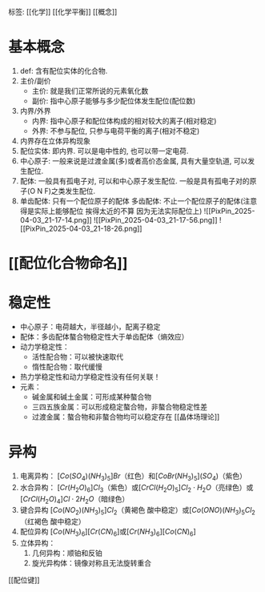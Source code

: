 标签: [[化学]] [[化学平衡]] [[概念]] 

# 基本概念
1. def: 含有配位实体的化合物. 
2. 主价/副价
	+ 主价: 就是我们正常所说的元素氧化数
	+ 副价: 指中心原子能够与多少配位体发生配位(配位数)
3. 内界/外界
	+ 内界: 指中心原子和配位体构成的相对较大的离子(相对稳定)
	+ 外界: 不参与配位, 只参与电荷平衡的离子(相对不稳定)
4. 内界存在立体异构现象
5. 配位实体: 即内界. 可以是电中性的, 也可以带一定电荷. 
6. 中心原子: 一般来说是过渡金属(多)或者高价态金属, 具有大量空轨道, 可以发生配位. 
7. 配体: 一般具有孤电子对, 可以和中心原子发生配位. 一般是具有孤电子对的原子(O N F)之类发生配位. 
8. 单齿配体: 只有一个配位原子的配体  多齿配体: 不止一个配位原子的配体(注意 得是实际上能够配位 挨得太近的不算 因为无法实际配位上)
![[PixPin_2025-04-03_21-17-14.png]]
![[PixPin_2025-04-03_21-17-56.png]]
![[PixPin_2025-04-03_21-18-26.png]]

# [[配位化合物命名]]

# 稳定性
+ 中心原子：电荷越大，半径越小，配离子稳定
+ 配体：多齿配体螯合物稳定性大于单齿配体（熵效应）
+ 动力学稳定性：
	+ 活性配合物：可以被快速取代
	+ 惰性配合物：取代缓慢
+ 热力学稳定性和动力学稳定性没有任何关联！
+ 元素：
	+ 碱金属和碱土金属：可形成某种螯合物
	+ 三四五族金属：可以形成稳定螯合物，非螯合物稳定性差
	+ 过渡金属：螯合物和非螯合物均可以稳定存在
[[晶体场理论]]

# 异构
1. 电离异构：
	$[Co(SO_4)(NH_3)_5]Br$（红色）和$[CoBr(NH_3)_5](SO_4)$（紫色）
2. 水合异构：
	$[Cr(H_2O)_6]Cl_3$（紫色）或$[CrCl(H_2O)_5]Cl_2\cdot H_2O$（亮绿色）或$[CrCl(H_2O)_4]Cl\cdot 2H_2O$（暗绿色）
3. 键合异构
	$[Co(NO_2)(NH_3)_5]Cl_2$（黄褐色 酸中稳定）或$[Co(ONO)(NH_3)_5Cl_2$（红褐色 酸中稳定）
4. 配位异构
	$[Co(NH_3)_6][Cr(CN)_6]$或$[Cr(NH_3)_6][Co(CN)_6]$
5. 立体异构：
	1. 几何异构：顺铂和反铂
	2. 旋光异构体：镜像对称且无法旋转重合

[[配位键]]